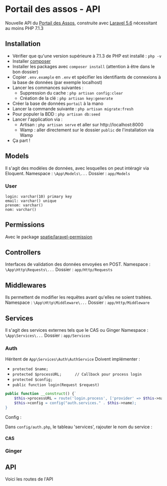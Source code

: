 # Portail des assos - API

Nouvelle API du [Portail des Assos](https://assos.utc.fr), construite avec [Laravel 5.6](https://laravel.com/) nécessitant au moins PHP 7.1.3



## Installation

- Vérifier que qu'une version supérieure à 7.1.3 de PHP est installé : `php -v`
- Installer [composer](https://getcomposer.org/download/)
- Installer les packages avec `composer install` (attention à être dans le bon dossier)
- Copier `.env.example` en `.env` et spécifier les identifiants de connexions à la base de données (par exemple localhost)
- Lancer les commances suivantes :
    + Suppression du cache : `php artisan config:clear`
    + Création de la clé : `php artisan key:generate`
- Créer la base de données `portail` à la mano
- Lancer la commande suivante : `php artisan migrate:fresh`
- Pour populer la BDD : `php artisan db:seed`
- Lancer l'application via :
    + Artisan : `php artisan serve` et aller sur http://localhost:8000
    + Wamp : aller directement sur le dossier `public` de l'installation via Wamp
- Ça part !



## Models

Il s'agit des modèles de données, avec lesquelles on peut intéragir via Eloquent.
Namespace : `\App\Models\...`
Dossier :   `app/Models`


### User
```
login: varchar(10) primary key
email: varchar() unique
prenom: varchar()
nom: varchar()
```


## Permissions

Avec le package [spatie/laravel-permission](https://github.com/spatie/laravel-permission)


## Controllers

Interfaces de validation des données envoyées en POST.
Namespace : `\App\Http\Requests\...`
Dossier :   `app/Http/Requests`



## Middlewares

Ils permettent de modifier les requêtes avant qu'elles ne soient traitées.
Namespace : `\App\Http\Middleware\...`
Dossier :   `app/Http/Middleware`



## Services

Il s'agit des services externes tels que le CAS ou Ginger
Namespace : `\App\Services\...`
Dossier :   `app/Services`

### Auth

Héritent de `App\Services\Auth\AuthService`
Doivent implémenter :
- `protected $name;`
- `protected $processURL;      // Callback pour process login`
- `protected $config;`
- `public function login(Request $request)`


```php
public function __construct() {`
    $this->processURL = route('login.process', ['provider' => $this->name]);
    $this->config = config("auth.services." . $this->name);
}
```

Config :

Dans `config/auth.php`, le tableau 'services', rajouter le nom du service :


#### CAS


### Ginger



## API

Voici les routes de l'API
